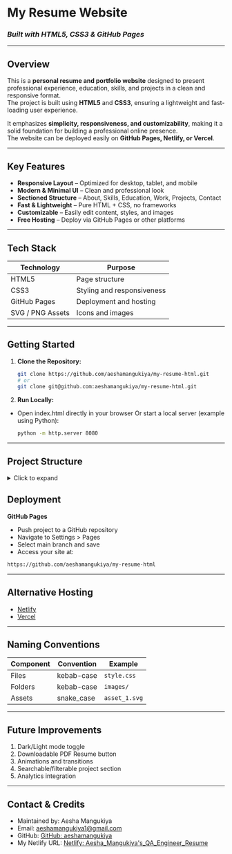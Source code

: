 # My Resume Website  
### *Built with HTML5, CSS3 & GitHub Pages*

---

## Overview

This is a **personal resume and portfolio website** designed to present professional experience, education, skills, and projects in a clean and responsive format.  
The project is built using **HTML5** and **CSS3**, ensuring a lightweight and fast-loading user experience.  

It emphasizes **simplicity, responsiveness, and customizability**, making it a solid foundation for building a professional online presence.  
The website can be deployed easily on **GitHub Pages, Netlify, or Vercel**.

---

## Key Features

-  **Responsive Layout** – Optimized for desktop, tablet, and mobile  
-  **Modern & Minimal UI** – Clean and professional look  
-  **Sectioned Structure** – About, Skills, Education, Work, Projects, Contact  
-  **Fast & Lightweight** – Pure HTML + CSS, no frameworks  
-  **Customizable** – Easily edit content, styles, and images  
-  **Free Hosting** – Deploy via GitHub Pages or other platforms  

---

## Tech Stack

| Technology       | Purpose                            |
|------------------|------------------------------------|
| HTML5            | Page structure                     |
| CSS3             | Styling and responsiveness         |
| GitHub Pages     | Deployment and hosting             |
| SVG / PNG Assets | Icons and images                   |

---

## Getting Started

1. **Clone the Repository:**

   ```bash
   git clone https://github.com/aeshamangukiya/my-resume-html.git
   # or
   git clone git@github.com:aeshamangukiya/my-resume-html.git
   ```
   
 2. **Run Locally:**
-  Open index.html directly in your browser
    Or start a local server (example using Python):
   
   ```bash
   python -m http.server 8080
   ```
---
## Project Structure

<details> <summary>Click to expand</summary>

```text
📁 my-resume-html-main/
│── 📄 index.html        # Main resume/portfolio page
│── 📄 style.css         # Stylesheet for layout and design
│── 📁 images/           # Icons, logos, and assets
│   ├── asset_1.svg
│   ├── asset_2.svg
│   ├── asset_3.svg
│   ├── asset_4.svg
│   └── img_1.png
📄 README.md             # Project documentation
```
</details>

## Deployment

**GitHub Pages**
- Push project to a GitHub repository
- Navigate to Settings > Pages
- Select main branch and save
- Access your site at:

```bash
https://github.com/aeshamangukiya/my-resume-html
```
---
## Alternative Hosting

- [Netlify](https://www.netlify.com/)  
- [Vercel](https://vercel.com/)  
---

## Naming Conventions

| Component | Convention  | Example     |
|-----------|-------------|-------------|
| Files     | kebab-case  | `style.css` |
| Folders   | kebab-case  | `images/`   |
| Assets    | snake_case  | `asset_1.svg` |

---

## Future Improvements
1. Dark/Light mode toggle
2. Downloadable PDF Resume button
3. Animations and transitions
4. Searchable/filterable project section
5. Analytics integration
---
   
## Contact & Credits
- Maintained by: Aesha Mangukiya
- Email: aeshamangukiya1@gmail.com
- GitHub: [GitHub: aeshamangukiya](https://github.com/aeshamangukiya)
- My Netlify URL: [Netlify: Aesha_Mangukiya's_QA_Engineer_Resume](https://aeshamangukiyaqaengineerresume.netlify.app)

